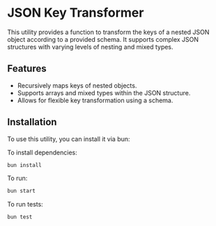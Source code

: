 # JSON Key Transformer

This utility provides a function to transform the keys of a nested JSON object according to a provided schema. It supports complex JSON structures with varying levels of nesting and mixed types.

## Features

- Recursively maps keys of nested objects.
- Supports arrays and mixed types within the JSON structure.
- Allows for flexible key transformation using a schema.

## Installation

To use this utility, you can install it via bun:

To install dependencies:

```bash
bun install
```

To run:

```bash
bun start
```

To run tests:

```bash
bun test
```
